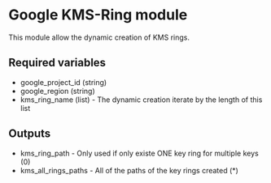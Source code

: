 # Google KMS-Ring module

This module allow the dynamic creation of KMS rings.

## Required variables
  - google_project_id (string)
  - google_region (string)
  - kms_ring_name (list) - The dynamic creation iterate by the length of this list

## Outputs

  - kms_ring_path - Only used if only existe ONE key ring for multiple keys (0)
  - kms_all_rings_paths - All of the paths of the key rings created (*)